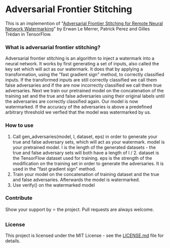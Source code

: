 # Adversarial Frontier Stitching

This is an implemention of "[Adversarial Frontier Stitching for Remote Neural Network Watermarking](https://arxiv.org/pdf/1711.01894.pdf)"
 by Erwan Le Merrer, Patrick Perez and Gilles Trédan in TensorFlow.

### What is adversarial frontier stitching?

Adversarial frontier stitching is an algorithm to inject a watermark into a neural network. It works by first generating a set of inputs,
also called the key set which will act as our watermark.
It does that by applying a transformation, using the "fast gradient sign" method, to correctly classified inputs.
If the transformed inputs are still correctly classified we call them false adversaries and if the are now incorrectly classified we call them true adversaries.
Next we train our pretrained model on the concatenation of the training set and the true and false adversaries using their original labels
until the adversaries are correctly classified again. Our model is now watermarked. If the accuracy of the adversaries is above a predefined arbitrary threshold we verfied that the model was watermarked by us.


  

### How to use

1. Call gen_adversaries(model, l, dataset, eps) in order to generate your true and false adversary sets, which will act as your watermark.
model is your pretrained model. l is the length of the generated datasets - the true and false adversary sets will both have a length of l / 2. dataset is the TensorFlow dataset used for training. eps is the strength of the modification
on the training set in order to generate the adversaries. It is used in the "fast gradient sign" method.
2. Train your model on the concatenation of training dataset and the true and false adversaries. Afterwards the model is watermarked.
3. Use verify() on the watermarked model 

### Contribute

Show your support by ⭐ the project. Pull requests are always welcome.

### License

This project is licensed under the MIT License - see the [LICENSE.md](https://github.com/dunky11/adversarial-frontier-stitching/blob/master/LICENSE) file for details.
